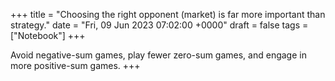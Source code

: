 +++ 
title = "Choosing the right opponent (market) is far more important than strategy."
date = "Fri, 09 Jun 2023 07:02:00 +0000"
draft = false
tags = ["Notebook"]
+++

Avoid negative-sum games, play fewer zero-sum games, and engage in more positive-sum games.
+++